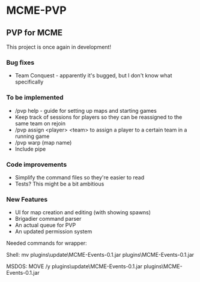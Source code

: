 MCME-PVP
===========

## PVP for MCME
This project is once again in development!

### Bug fixes
* Team Conquest - apparently it's bugged, but I don't know what specifically

### To be implemented
* /pvp help - guide for setting up maps and starting games
* Keep track of sessions for players so they can be reassigned to the same team on rejoin
* /pvp assign \<player> \<team> to assign a player to a certain team in a running game
* /pvp warp (map name)
* Include pipe

### Code improvements
* Simplify the command files so they're easier to read
* Tests? This might be a bit ambitious

### New Features
* UI for map creation and editing (with showing spawns)
* Brigadier command parser
* An actual queue for PVP
* An updated permission system

Needed commands for wrapper:

Shell: mv plugins\update\MCME-Events-0.1.jar plugins\MCME-Events-0.1.jar

MSDOS: MOVE /y plugins\update\MCME-Events-0.1.jar plugins\MCME-Events-0.1.jar